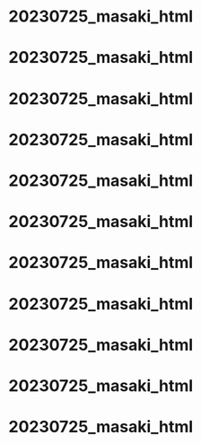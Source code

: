 # 20230725_masaki_html
# 20230725_masaki_html
# 20230725_masaki_html
# 20230725_masaki_html
# 20230725_masaki_html
# 20230725_masaki_html
# 20230725_masaki_html
# 20230725_masaki_html
# 20230725_masaki_html
# 20230725_masaki_html
# 20230725_masaki_html
